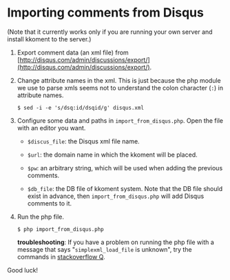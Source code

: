 Importing comments from Disqus
======

(Note that it currently works only if you are running your own server
and install kkoment to the server.)

1.  Export comment data (an xml file) from
    [http://disqus.com/admin/discussions/export/](http://disqus.com/admin/discussions/export/).

2.  Change attribute names in the xml.  This is just because the php
    module we use to parse xmls seems not to understand the colon
    character (`:`) in attribute names.

    `$ sed -i -e 's/dsq:id/dsqid/g' disqus.xml`

3.  Configure some data and paths in `import_from_disqus.php`.  Open
    the file with an editor you want.

    * `$discus_file`: the Disqus xml file name.

    * `$url`: the domain name in which the kkoment will be placed.

    * `$pw`: an arbitrary string, which will be used when adding the
      previous comments.

    * `$db_file`: the DB file of kkoment system.  Note that the DB
      file should exist in advance, then `import_from_disqus.php` will
      add Disqus comments to it.

4.  Run the php file.

    `$ php import_from_disqus.php`

    **troubleshooting**: If you have a problem on running the php file
    with a message that says "`simplexml_load_file` is unknown", try
    the commands in
    [stackoverflow Q](https://stackoverflow.com/questions/31206186/call-to-undefined-function-simplexml-load-string).

Good luck!
